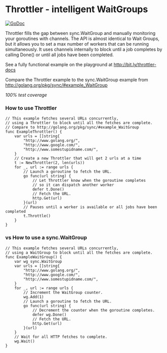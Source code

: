 # Throttler - intelligent WaitGroups

[![GoDoc](https://godoc.org/github.com/nozzle/throttler?status.svg)](http://godoc.org/github.com/nozzle/throttler)


 Throttler fills the gap between sync.WaitGroup and manually monitoring your goroutines with channels. The API is almost identical to Wait Groups, but it allows you to set a max number of workers that can be running simultaneously. It uses channels internally to block until a job completes by calling Done() or until all jobs have been completed.

See a fully functional example on the playground at http://bit.ly/throttler-docs

Compare the Throttler example to the sync.WaitGroup example from http://golang.org/pkg/sync/#example_WaitGroup

*100% test coverage*

### How to use Throttler

```
// This example fetches several URLs concurrently,
// using a Throttler to block until all the fetches are complete.
// Compare to http://golang.org/pkg/sync/#example_WaitGroup
func ExampleThrottler() {
	var urls = []string{
		"http://www.golang.org/",
		"http://www.google.com/",
		"http://www.somestupidname.com/",
	}
	// Create a new Throttler that will get 2 urls at a time
	t := NewThrottler(2, len(urls))
	for _, url := range urls {
		// Launch a goroutine to fetch the URL.
		go func(url string) {
			// Let Throttler know when the goroutine completes
			// so it can dispatch another worker
			defer t.Done()
			// Fetch the URL.
			http.Get(url)
		}(url)
		// Pauses until a worker is available or all jobs have been completed
		t.Throttle()
	}
}
```

### vs How to use a sync.WaitGroup

```
// This example fetches several URLs concurrently,
// using a WaitGroup to block until all the fetches are complete.
func ExampleWaitGroup() {
	var wg sync.WaitGroup
	var urls = []string{
		"http://www.golang.org/",
		"http://www.google.com/",
		"http://www.somestupidname.com/",
	}
	for _, url := range urls {
		// Increment the WaitGroup counter.
		wg.Add(1)
		// Launch a goroutine to fetch the URL.
		go func(url string) {
			// Decrement the counter when the goroutine completes.
			defer wg.Done()
			// Fetch the URL.
			http.Get(url)
		}(url)
	}
	// Wait for all HTTP fetches to complete.
	wg.Wait()
}
```
